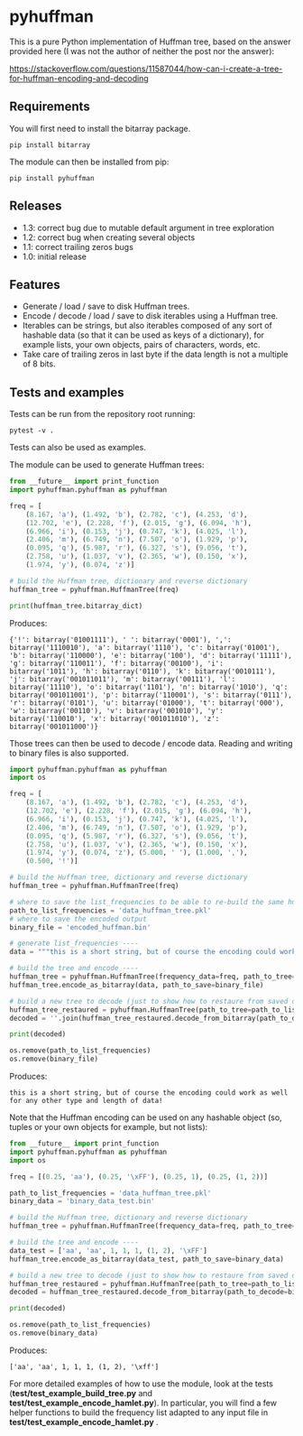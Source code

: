 # pyhuffman

This is a pure Python implementation of Huffman tree, based on the answer provided here (I was not the author of neither the post nor the answer):

https://stackoverflow.com/questions/11587044/how-can-i-create-a-tree-for-huffman-encoding-and-decoding

## Requirements

You will first need to install the bitarray package.

```
pip install bitarray
```

The module can then be installed from pip:

```
pip install pyhuffman
```

## Releases

- 1.3: correct bug due to mutable default argument in tree exploration
- 1.2: correct bug when creating several objects
- 1.1: correct trailing zeros bugs
- 1.0: initial release

## Features

- Generate / load / save to disk Huffman trees.
- Encode / decode / load / save to disk iterables using a Huffman tree.
- Iterables can be strings, but also iterables composed of any sort of hashable data (so that it can be used as keys of a dictionary), for example lists, your own objects, pairs of characters, words, etc.
- Take care of trailing zeros in last byte if the data length is not a multiple of 8 bits.

## Tests and examples

Tests can be run from the repository root running:

```
pytest -v .
```

Tests can also be used as examples.

The module can be used to generate Huffman trees:

```Python
from __future__ import print_function
import pyhuffman.pyhuffman as pyhuffman

freq = [
    (8.167, 'a'), (1.492, 'b'), (2.782, 'c'), (4.253, 'd'),
    (12.702, 'e'), (2.228, 'f'), (2.015, 'g'), (6.094, 'h'),
    (6.966, 'i'), (0.153, 'j'), (0.747, 'k'), (4.025, 'l'),
    (2.406, 'm'), (6.749, 'n'), (7.507, 'o'), (1.929, 'p'),
    (0.095, 'q'), (5.987, 'r'), (6.327, 's'), (9.056, 't'),
    (2.758, 'u'), (1.037, 'v'), (2.365, 'w'), (0.150, 'x'),
    (1.974, 'y'), (0.074, 'z')]

# build the Huffman tree, dictionary and reverse dictionary
huffman_tree = pyhuffman.HuffmanTree(freq)

print(huffman_tree.bitarray_dict)
```

Produces:

```
{'!': bitarray('01001111'), ' ': bitarray('0001'), ',': bitarray('1110010'), 'a': bitarray('1110'), 'c': bitarray('01001'), 'b': bitarray('110000'), 'e': bitarray('100'), 'd': bitarray('11111'), 'g': bitarray('110011'), 'f': bitarray('00100'), 'i': bitarray('1011'), 'h': bitarray('0110'), 'k': bitarray('0010111'), 'j': bitarray('001011011'), 'm': bitarray('00111'), 'l': bitarray('11110'), 'o': bitarray('1101'), 'n': bitarray('1010'), 'q': bitarray('001011001'), 'p': bitarray('110001'), 's': bitarray('0111'), 'r': bitarray('0101'), 'u': bitarray('01000'), 't': bitarray('000'), 'w': bitarray('00110'), 'v': bitarray('001010'), 'y': bitarray('110010'), 'x': bitarray('001011010'), 'z': bitarray('001011000')}
```

Those trees can then be used to decode / encode data. Reading and writing to binary files is also supported.

```Python
import pyhuffman.pyhuffman as pyhuffman
import os

freq = [
    (8.167, 'a'), (1.492, 'b'), (2.782, 'c'), (4.253, 'd'),
    (12.702, 'e'), (2.228, 'f'), (2.015, 'g'), (6.094, 'h'),
    (6.966, 'i'), (0.153, 'j'), (0.747, 'k'), (4.025, 'l'),
    (2.406, 'm'), (6.749, 'n'), (7.507, 'o'), (1.929, 'p'),
    (0.095, 'q'), (5.987, 'r'), (6.327, 's'), (9.056, 't'),
    (2.758, 'u'), (1.037, 'v'), (2.365, 'w'), (0.150, 'x'),
    (1.974, 'y'), (0.074, 'z'), (5.000, ' '), (1.000, ','),
    (0.500, '!')]

# build the Huffman tree, dictionary and reverse dictionary
huffman_tree = pyhuffman.HuffmanTree(freq)

# where to save the list_frequencies to be able to re-build the same huffman tree
path_to_list_frequencies = 'data_huffman_tree.pkl'
# where to save the encoded output
binary_file = 'encoded_huffman.bin'

# generate list_frequencies ----
data = """this is a short string, but of course the encoding could work as well for any other type and length of data!"""

# build the tree and encode ----
huffman_tree = pyhuffman.HuffmanTree(frequency_data=freq, path_to_tree=path_to_list_frequencies)
huffman_tree.encode_as_bitarray(data, path_to_save=binary_file)

# build a new tree to decode (just to show how to restaure from saved data) ----
huffman_tree_restaured = pyhuffman.HuffmanTree(path_to_tree=path_to_list_frequencies)
decoded = ''.join(huffman_tree_restaured.decode_from_bitarray(path_to_decode=binary_file))

print(decoded)

os.remove(path_to_list_frequencies)
os.remove(binary_file)
```

Produces:

```
this is a short string, but of course the encoding could work as well for any other type and length of data!
```

Note that the Huffman encoding can be used on any hashable object (so, tuples or your own objects for example, but not lists):

```python
from __future__ import print_function
import pyhuffman.pyhuffman as pyhuffman
import os

freq = [(0.25, 'aa'), (0.25, '\xFF'), (0.25, 1), (0.25, (1, 2))]

path_to_list_frequencies = 'data_huffman_tree.pkl'
binary_data = 'binary_data_test.bin'

# build the Huffman tree, dictionary and reverse dictionary
huffman_tree = pyhuffman.HuffmanTree(frequency_data=freq, path_to_tree=path_to_list_frequencies)

# build the tree and encode ----
data_test = ['aa', 'aa', 1, 1, 1, (1, 2), '\xFF']
huffman_tree.encode_as_bitarray(data_test, path_to_save=binary_data)

# build a new tree to decode (just to show how to restaure from saved data) ----
huffman_tree_restaured = pyhuffman.HuffmanTree(path_to_tree=path_to_list_frequencies)
decoded = huffman_tree_restaured.decode_from_bitarray(path_to_decode=binary_data)

print(decoded)

os.remove(path_to_list_frequencies)
os.remove(binary_data)
```

Produces:

```
['aa', 'aa', 1, 1, 1, (1, 2), '\xff']
```

For more detailed examples of how to use the module, look at the tests (**test/test_example_build_tree.py** and **test/test_example_encode_hamlet.py**). In particular, you will find a few helper functions to build the frequency list adapted to any input file in **test/test_example_encode_hamlet.py** .
